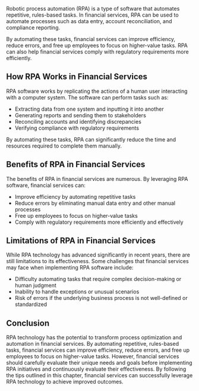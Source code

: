
Robotic process automation (RPA) is a type of software that automates repetitive, rules-based tasks. In financial services, RPA can be used to automate processes such as data entry, account reconciliation, and compliance reporting.

By automating these tasks, financial services can improve efficiency, reduce errors, and free up employees to focus on higher-value tasks. RPA can also help financial services comply with regulatory requirements more efficiently.

How RPA Works in Financial Services
-----------------------------------

RPA software works by replicating the actions of a human user interacting with a computer system. The software can perform tasks such as:

* Extracting data from one system and inputting it into another
* Generating reports and sending them to stakeholders
* Reconciling accounts and identifying discrepancies
* Verifying compliance with regulatory requirements

By automating these tasks, RPA can significantly reduce the time and resources required to complete them manually.

Benefits of RPA in Financial Services
-------------------------------------

The benefits of RPA in financial services are numerous. By leveraging RPA software, financial services can:

* Improve efficiency by automating repetitive tasks
* Reduce errors by eliminating manual data entry and other manual processes
* Free up employees to focus on higher-value tasks
* Comply with regulatory requirements more efficiently and effectively

Limitations of RPA in Financial Services
----------------------------------------

While RPA technology has advanced significantly in recent years, there are still limitations to its effectiveness. Some challenges that financial services may face when implementing RPA software include:

* Difficulty automating tasks that require complex decision-making or human judgment
* Inability to handle exceptions or unusual scenarios
* Risk of errors if the underlying business process is not well-defined or standardized

Conclusion
----------

RPA technology has the potential to transform process optimization and automation in financial services. By automating repetitive, rules-based tasks, financial services can improve efficiency, reduce errors, and free up employees to focus on higher-value tasks. However, financial services should carefully evaluate their unique needs and goals before implementing RPA initiatives and continuously evaluate their effectiveness. By following the tips outlined in this chapter, financial services can successfully leverage RPA technology to achieve improved outcomes.
